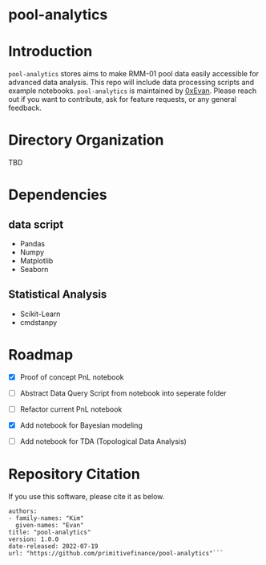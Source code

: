 # pool-analytics


# Introduction
`pool-analytics` stores aims to make RMM-01 pool data easily accessible for advanced data analysis. This repo will include data processing scripts and example notebooks. `pool-analytics` is maintained by [0xEvan](https://twitter.com/evandekim). Please reach out if you want to contribute, ask for feature requests, or any general feedback.

# Directory Organization
TBD

# Dependencies
## data script
* Pandas
* Numpy
* Matplotlib
* Seaborn
## Statistical Analysis
* Scikit-Learn
* cmdstanpy


# Roadmap
- [x] Proof of concept PnL notebook
- [ ] Abstract Data Query Script from notebook into seperate folder
- [ ] Refactor current PnL notebook
- [x] Add notebook for Bayesian modeling
- [ ] Add notebook for TDA (Topological Data Analysis)


# Repository Citation
If you use this software, please cite it as below.
```
authors:
- family-names: "Kim"
  given-names: "Evan"
title: "pool-analytics"
version: 1.0.0
date-released: 2022-07-19
url: "https://github.com/primitivefinance/pool-analytics"```
